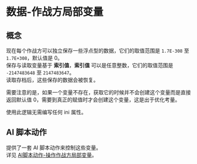 # 数据-作战方局部变量

## 概念

现在每个作战方可以独立保存一些浮点型的数据，它们的取值范围是 `1.7E-308` 至 `1.7E+308`，默认值是 0。  
保存与读取变量基于 **索引值**，**索引值** 可以是任意整数，它们的取值范围是 `-2147483648` 至 `2147483647`。  
读取存档后，这些保存的数据会被恢复。

需要注意的是，如果一个变量不存在，获取它的时候并不会创建这个变量而是直接返回默认值 0，需要到真正的赋值时才会创建这个变量，这是出于优化考量。

使用此逻辑无需编写任何 ini 属性。



## AI 脚本动作

提供了一套 AI 脚本动作来控制这些变量。  
详见 [AI脚本动作-操作作战方局部变量](/触发与AI脚本动作/AI脚本动作-2-操作作战方局部变量.md#ai脚本动作-操作作战方局部变量)。